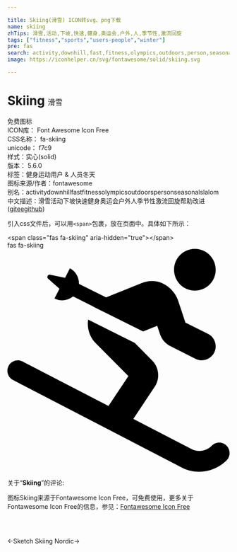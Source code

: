 ```yaml
---

title: Skiing(滑雪) ICON转svg、png下载
name: skiing
zhTips: 滑雪,活动,下坡,快速,健身,奥运会,户外,人,季节性,激流回旋
tags: ["fitness","sports","users-people","winter"]
pre: fas
search: activity,downhill,fast,fitness,olympics,outdoors,person,seasonal,slalom
image: https://iconhelper.cn/svg/fontawesome/solid/skiing.svg

---
```


# Skiing  <small style="font-size: 60%;font-weight: 100">滑雪</small>


<div class="detail-page">
<p>
<span><span class="badge-success badge">免费图标</span> </span>
<br/>
<span>
ICON库：
<span class="badge-secondary badge">Font Awesome Icon Free</span> 
</span>
<br/>
<span>
CSS名称：
<span class="badge-secondary badge">fa-skiing</span> 
</span>
<br/>
<span>
unicode：
<span class="badge-secondary badge">f7c9</span> 
<copy-btn content='f7c9' btn-title=""></copy-btn>
<copy-btn :content='String.fromCodePoint(parseInt("f7c9", 16))' btn-title="复制U"></copy-btn>
</span><br/><span>样式：<span class="badge-light badge">实心(solid)</span></span>
<br/>
<span>
版本：
<span class="badge-secondary badge">5.6.0</span> 
</span><br/><span>标签：<span class="badge-light badge"><router-link to="/tags/fitness.html">健身</router-link></span><span class="badge-light badge"><router-link to="/tags/sports.html">运动</router-link></span><span class="badge-light badge"><router-link to="/tags/users-people.html">用户 & 人员</router-link></span><span class="badge-light badge"><router-link to="/tags/winter.html">冬天</router-link></span></span>
<br/>
<span>图标来源/作者：<span class="badge-light badge">fontawesome</span></span> 
<br/>
<span>别名：<span class="badge-light badge">activity</span><span class="badge-light badge">downhill</span><span class="badge-light badge">fast</span><span class="badge-light badge">fitness</span><span class="badge-light badge">olympics</span><span class="badge-light badge">outdoors</span><span class="badge-light badge">person</span><span class="badge-light badge">seasonal</span><span class="badge-light badge">slalom</span></span><br/><span class="zh-detail">中文描述：<span class="badge-primary badge">滑雪</span><span class="badge-primary badge">活动</span><span class="badge-primary badge">下坡</span><span class="badge-primary badge">快速</span><span class="badge-primary badge">健身</span><span class="badge-primary badge">奥运会</span><span class="badge-primary badge">户外</span><span class="badge-primary badge">人</span><span class="badge-primary badge">季节性</span><span class="badge-primary badge">激流回旋</span><span class="help-link"><span>帮助改进</span>(<a href="https://gitee.com/liuwave/icon-helper/edit/master/json/fontawesome/solid/skiing.json" target="_blank" rel="noopener noreferrer">gitee</a><a href="https://github.com/liuwave/icon-helper/edit/master/json/fontawesome/solid/skiing.json" target="_blank" rel="noopener noreferrer">github</a></span>)</span><br/>
</p>
</div>
<div class="alert alert-dark">
  <i class="fas fa-skiing fa-xs"></i>
  <i class="fas fa-skiing fa-sm"></i>
  <i class="fas fa-skiing fa-lg"></i>
  <i class="fas fa-skiing fa-2x"></i>
  <i class="fas fa-skiing fa-3x"></i>
  <i class="fas fa-skiing fa-5x"></i>
  <i class="fas fa-skiing fa-7x"></i>
</div>
<div>
  <p>引入css文件后，可以用<code>&lt;span&gt;</code>包裹，放在页面中。具体如下所示：    
  </p>
  <div class="alert alert-primary" style="font-size: 14px">
    &lt;span class="fas fa-skiing" aria-hidden="true"&gt;&lt;/span&gt;
    <copy-btn content='<span class="fas fa-skiing" aria-hidden="true"></span>'></copy-btn>
  </div>
  <div class="alert alert-secondary">
    <i class="fas fa-skiing"
    style="font-size: 24px"
    aria-hidden="true"></i> fas fa-skiing
    <copy-btn content="fas fa-skiing" btn-title="复制图标名称"></copy-btn>
  </div>
</div>
<div id="svg" class="svg-wrap">
<svg xmlns="http://www.w3.org/2000/svg" viewBox="0 0 512 512"><path d="M432 96c26.5 0 48-21.5 48-48S458.5 0 432 0s-48 21.5-48 48 21.5 48 48 48zm73 356.1c-9.4-9.4-24.6-9.4-33.9 0-12.1 12.1-30.5 15.4-45.1 8.7l-135.8-70.2 49.2-73.8c12.7-19 10.2-44.5-6-60.6L293 215.7l-107-53.1c-2.9 19.9 3.4 40 17.7 54.4l75.1 75.2-45.9 68.8L35 258.7c-11.7-6-26.2-1.5-32.3 10.3-6.1 11.8-1.5 26.3 10.3 32.3l391.9 202.5c11.9 5.5 24.5 8.1 37.1 8.1 23.2 0 46-9 63-26 9.3-9.3 9.3-24.5 0-33.8zM120 91.6l-11.5 22.5c14.4 7.3 31.2 4.9 42.8-4.8l47.2 23.4c-.1.1-.1.2-.2.3l114.5 56.8 32.4-13 6.4 19.1c4 12.1 12.6 22 24 27.7l58.1 29c15.9 7.9 35 1.5 42.9-14.3 7.9-15.8 1.5-35-14.3-42.9l-52.1-26.1-17.1-51.2c-8.1-24.2-40.9-56.6-84.5-39.2l-81.2 32.5-62.5-31c.3-14.5-7.2-28.6-20.9-35.6l-11.1 21.7h-.2l-34.4-7c-1.8-.4-3.7.2-5 1.7-1.9 2.2-1.7 5.5.5 7.4l26.2 23z"/></svg>
</div>
<detail full-name='fa-skiing'></detail>
<div class="icon-detail__container">
<p>关于“<b>Skiing</b>”的评论:</p>
</div>
<Vssue title="关于“Skiing”的评论" />    
<div><p>图标Skiing来源于Fontawesome Icon Free，可免费使用，更多关于  Fontawesome Icon Free的信息，参见：<a target="_blank" href="https://iconhelper.cn/fontawesome.html">Fontawesome Icon Free</a>
</p></div>

<div style="padding:2rem 0 " class="page-nav"><p class="inner"><span class="prev">←<router-link to="/icon/brands/sketch.html">Sketch</router-link></span> <span class="next"><router-link to="/icon/solid/skiing-nordic.html">Skiing Nordic</router-link>→</span></p></div>
